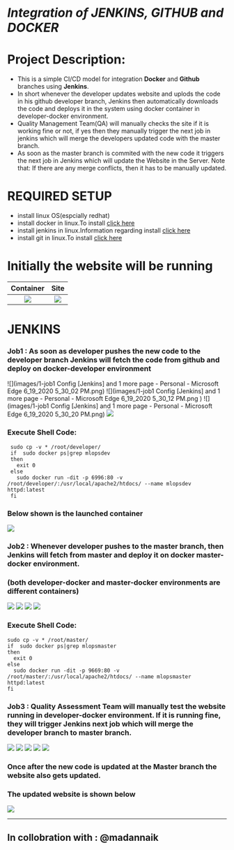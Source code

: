 
# ***Integration of JENKINS, GITHUB and DOCKER*** 

# Project Description:
- This is a simple CI/CD model for integration **Docker** and **Github** branches using **Jenkins**.
- In short whenever the developer updates website and uplods the code in his github developer branch, Jenkins then automatically downloads the code and deploys it in the system using docker container in developer-docker environment. 
- Quality Management Team(QA) will manually checks the site if it is working fine or not, if yes then they manually trigger the next job in jenkins which will merge the developers updated code with the master branch. 
- As soon as the master branch is commited with the new code it triggers the next job  in Jenkins which will update the Website in the Server.
Note that: If there are any merge conflicts, then it has to be manually updated.

# **REQUIRED SETUP**
 * install linux OS(espcially redhat) 
 * install docker in linux.To install [click here](https://docs.docker.com/engine/install/)
 * install jenkins in linux.Information regarding install [click here](https://www.jenkins.io/download/)
 * install git in linux.To install [click here](https://git-scm.com/download/linux)
 
 
# **Initially the website will be running**
Container                  |  Site
:-------------------------:|:-------------------------:
![](images/ic.png)  |  ![](images/io.png)

# **JENKINS**

### Job1 : As soon as developer pushes the new code to the developer branch Jenkins will fetch the code from github and deploy on docker-developer environment
![](images/1-job1 Config [Jenkins] and 1 more page - Personal - Microsoft​ Edge 6_19_2020 5_30_02 PM.png)
![](images/1-job1 Config [Jenkins] and 1 more page - Personal - Microsoft​ Edge 6_19_2020 5_30_12 PM.png )
![](images/1-job1 Config [Jenkins] and 1 more page - Personal - Microsoft​ Edge 6_19_2020 5_30_20 PM.png)
![](images/j14.png)

### Execute Shell Code:

     sudo cp -v * /root/developer/
     if  sudo docker ps|grep mlopsdev
     then
       exit 0
     else
       sudo docker run -dit -p 6996:80 -v /root/developer/:/usr/local/apache2/htdocs/ --name mlopsdev httpd:latest
     fi

### Below shown is the launched container
![](images/rc.png)

### Job2 : Whenever developer pushes to the master branch, then Jenkins will fetch from master and deploy it on docker master-docker environment.
### (both developer-docker and master-docker environments are different containers)

![](images/j21.png)
![](images/j22.png)
![](images/j23.png)
![](images/j24.png)

### Execute Shell Code:

    sudo cp -v * /root/master/
    if  sudo docker ps|grep mlopsmaster
    then
      exit 0
    else
      sudo docker run -dit -p 9669:80 -v /root/master/:/usr/local/apache2/htdocs/ --name mlopsmaster httpd:latest
    fi




### Job3 : Quality Assessment Team will manually test the website running in developer-docker environment. If it is running fine, they will trigger Jenkins next job which will merge the developer branch to master branch.

![](images/j31.png)
![](images/j32.png)
![](images/j33.png)
![](images/j34.png)
![](images/j35.png)

### Once after the new code is updated at the Master branch the website also gets updated.
### The updated website is shown below

![](images/ro.png)

---

## In collobration with : @madannaik
